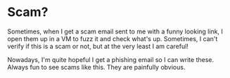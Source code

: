 # Scam?

Sometimes, when I get a scam email sent to me with a funny looking link, I open them up in a VM to fuzz it and check what's up. Sometimes, I can't verify if this is a scam or not, but at the very least I am careful!

Nowadays, I'm quite hopeful I get a phishing email so I can write these. Always fun to see scams like this. They are painfully obvious.&#x20;
